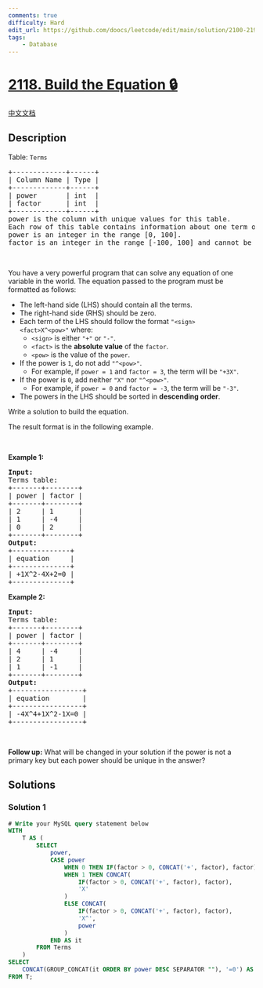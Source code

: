 ```yaml
---
comments: true
difficulty: Hard
edit_url: https://github.com/doocs/leetcode/edit/main/solution/2100-2199/2118.Build%20the%20Equation/README_EN.md
tags:
    - Database
---
```


<!-- problem:start -->

# [2118. Build the Equation 🔒](https://leetcode.com/problems/build-the-equation)

[中文文档](/solution/2100-2199/2118.Build%20the%20Equation/README.md)

## Description

<!-- description:start -->

<p>Table: <code>Terms</code></p>

<pre>
+-------------+------+
| Column Name | Type |
+-------------+------+
| power       | int  |
| factor      | int  |
+-------------+------+
power is the column with unique values for this table.
Each row of this table contains information about one term of the equation.
power is an integer in the range [0, 100].
factor is an integer in the range [-100, 100] and cannot be zero.
</pre>

<p>&nbsp;</p>

<p>You have a very powerful program that can solve any equation of one variable in the world. The equation passed to the program must be formatted as follows:</p>

<ul>
	<li>The left-hand side (LHS) should contain all the terms.</li>
	<li>The right-hand side (RHS) should be zero.</li>
	<li>Each term of the LHS should follow the format <code>&quot;&lt;sign&gt;&lt;fact&gt;X^&lt;pow&gt;&quot;</code>&nbsp;where:
	<ul>
		<li><code>&lt;sign&gt;</code> is either <code>&quot;+&quot;</code> or <code>&quot;-&quot;</code>.</li>
		<li><code>&lt;fact&gt;</code> is the <strong>absolute value</strong> of the <code>factor</code>.</li>
		<li><code>&lt;pow&gt;</code> is the value of the <code>power</code>.</li>
	</ul>
	</li>
	<li>If the power is <code>1</code>, do not add <code>&quot;^&lt;pow&gt;&quot;</code>.
	<ul>
		<li>For example, if <code>power = 1</code> and <code>factor = 3</code>, the term will be <code>&quot;+3X&quot;</code>.</li>
	</ul>
	</li>
	<li>If the power is <code>0</code>, add neither <code>&quot;X&quot;</code> nor <code>&quot;^&lt;pow&gt;&quot;</code>.
	<ul>
		<li>For example, if <code>power = 0</code> and <code>factor = -3</code>, the term will be <code>&quot;-3&quot;</code>.</li>
	</ul>
	</li>
	<li>The powers in the LHS should be sorted in <strong>descending order</strong>.</li>
</ul>

<p>Write a solution to build the equation.</p>

<p>The&nbsp;result format is in the following example.</p>

<p>&nbsp;</p>
<p><strong class="example">Example 1:</strong></p>

<pre>
<strong>Input:</strong> 
Terms table:
+-------+--------+
| power | factor |
+-------+--------+
| 2     | 1      |
| 1     | -4     |
| 0     | 2      |
+-------+--------+
<strong>Output:</strong> 
+--------------+
| equation     |
+--------------+
| +1X^2-4X+2=0 |
+--------------+
</pre>

<p><strong class="example">Example 2:</strong></p>

<pre>
<strong>Input:</strong> 
Terms table:
+-------+--------+
| power | factor |
+-------+--------+
| 4     | -4     |
| 2     | 1      |
| 1     | -1     |
+-------+--------+
<strong>Output:</strong> 
+-----------------+
| equation        |
+-----------------+
| -4X^4+1X^2-1X=0 |
+-----------------+
</pre>

<p>&nbsp;</p>
<p><strong>Follow up:</strong> What will be changed in your solution if the power is not a primary key but each power should be unique in the answer?</p>

<!-- description:end -->

## Solutions

<!-- solution:start -->

### Solution 1

<!-- tabs:start -->

```sql
# Write your MySQL query statement below
WITH
    T AS (
        SELECT
            power,
            CASE power
                WHEN 0 THEN IF(factor > 0, CONCAT('+', factor), factor)
                WHEN 1 THEN CONCAT(
                    IF(factor > 0, CONCAT('+', factor), factor),
                    'X'
                )
                ELSE CONCAT(
                    IF(factor > 0, CONCAT('+', factor), factor),
                    'X^',
                    power
                )
            END AS it
        FROM Terms
    )
SELECT
    CONCAT(GROUP_CONCAT(it ORDER BY power DESC SEPARATOR ""), '=0') AS equation
FROM T;
```

<!-- tabs:end -->

<!-- solution:end -->

<!-- problem:end -->

